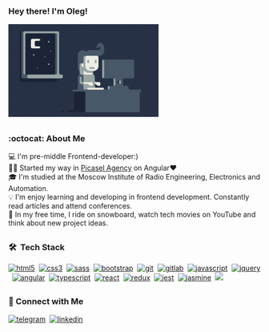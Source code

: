 ### Hey there! I'm Oleg!
<img alt="Night Coding" src="./Night-Coding.gif"/>

##
### :octocat: About Me

💻&nbsp;I'm pre-middle Frontend-developer:)\
💁‍♂️&nbsp;Started my way in [Picasel Agency](https://picasel.agency/) on Angular❤️\
🎓&nbsp;I'm studied at the Moscow Institute of Radio Engineering, Electronics and Automation.\
💡&nbsp;I'm enjoy learning and developing in frontend development. Constantly read articles and attend conferences.\
🍤&nbsp;In my free time, I ride on snowboard, watch tech movies on YouTube and think about new project ideas.
  
##
### 🛠 &nbsp;Tech Stack
<p align="left"> 
  <a href="https://www.w3.org/html/" target="_blank"> <img src="https://cdn.jsdelivr.net/gh/devicons/devicon/icons/html5/html5-original.svg" alt="html5" width="40" height="40"/></a>&nbsp; 
  <a href="https://www.w3schools.com/css/" target="_blank"> <img src="https://cdn.jsdelivr.net/gh/devicons/devicon/icons/css3/css3-original.svg" alt="css3" width="40" height="40"/></a>&nbsp;
  <a href="https://sass-lang.com/" target="_blank"> <img src="https://cdn.jsdelivr.net/gh/devicons/devicon/icons/sass/sass-original.svg" alt="sass" width="40" height="40"/></a>&nbsp;
  <a href="https://getbootstrap.com/" target="_blank"> <img src="https://cdn.jsdelivr.net/gh/devicons/devicon/icons/bootstrap/bootstrap-plain-wordmark.svg" alt="bootstrap" width="40" height="40"/></a>&nbsp;
  <a href="https://git-scm.com" target="_blank"> <img src="https://cdn.jsdelivr.net/gh/devicons/devicon/icons/git/git-original-wordmark.svg" alt="git" width="40" height="40"/></a>&nbsp;
  <a href="https://gitlab.com/" target="_blank"> <img src="https://cdn.jsdelivr.net/gh/devicons/devicon/icons/gitlab/gitlab-original-wordmark.svg" alt="gitlab" width="40" height="40"/></a>&nbsp;
  <a href="https://www.javascript.com" target="_blank"> <img src="https://cdn.jsdelivr.net/gh/devicons/devicon/icons/javascript/javascript-plain.svg" alt="javascript" width="40" height="40"/></a>&nbsp;
  <a href="https://jquery.com/" target="_blank"><img src="https://cdn.jsdelivr.net/gh/devicons/devicon/icons/jquery/jquery-plain-wordmark.svg" alt="jquery" width="40" height="40"/></a>&nbsp;
  <a href="https://angular.io/" target="_blank"> <img src="https://cdn.jsdelivr.net/gh/devicons/devicon/icons/angularjs/angularjs-original.svg" alt="angular" width="40" height="40"/></a>&nbsp;
  <a href="https://www.typescriptlang.org/" target="_blank"> <img src="https://cdn.jsdelivr.net/gh/devicons/devicon/icons/typescript/typescript-plain.svg" alt="typescript" width="40" height="40"/></a>&nbsp;
  <a href="https://reactjs.org/" target="_blank"> <img src="https://cdn.jsdelivr.net/gh/devicons/devicon/icons/react/react-original-wordmark.svg" alt="react" width="40" height="40"/></a>&nbsp;
  <a href="https://redux.js.org" target="_blank"> <img src="https://cdn.jsdelivr.net/gh/devicons/devicon/icons/redux/redux-original.svg" alt="redux" width="40" height="40"/></a>&nbsp;
  <a href="https://jestjs.io" target="_blank"> <img src="https://cdn.jsdelivr.net/gh/devicons/devicon/icons/jest/jest-plain.svg" alt="jest" width="40" height="40"/></a>&nbsp;
    <a href="https://jasmine.github.io/" target="_blank"> <img src="https://cdn.jsdelivr.net/gh/devicons/devicon/icons/jasmine/jasmine-plain-wordmark.svg" alt="jasmine" width="40" height="40"/></a>&nbsp;
<img height="180em" src="https://github-readme-stats-eight-theta.vercel.app/api/top-langs/?username=nixyar&layout=compact&langs_count=8&theme=algolia"/>
</p>


##
### 🤙 Connect with Me
  <a href="tg://resolve?domain=nixyar" target="_blank"> <img src="https://cdn3.iconfinder.com/data/icons/social-media-chamfered-corner/154/telegram-512.png" alt="telegram" width="50" height="50"/></a>&nbsp; 
  <a href="https://www.linkedin.com/in/oleg-kozlov-4191a0217/" target="_blank"> <img src="https://cdn2.iconfinder.com/data/icons/social-media-2285/512/1_Linkedin_unofficial_colored_svg-1024.png" alt="linkedin" width="50" height="50"/></a>&nbsp; 

<!-- icons for tech stack https://devicon.dev/ -->
<!-- icons for connect me https://www.iconfinder.com/ -->
